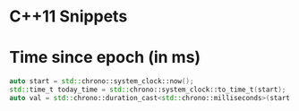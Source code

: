 # C++11 Snippets

# Time since epoch (in ms)
```C++
auto start = std::chrono::system_clock::now();
std::time_t today_time = std::chrono::system_clock::to_time_t(start);
auto val = std::chrono::duration_cast<std::chrono::milliseconds>(start.time_since_epoch()).count();
```
